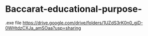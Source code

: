 # Baccarat-educational-purpose-

.exe file
https://drive.google.com/drive/folders/1UZdS3rK0n0_gjD-0WHtdzCXJa_amSOaa?usp=sharing
